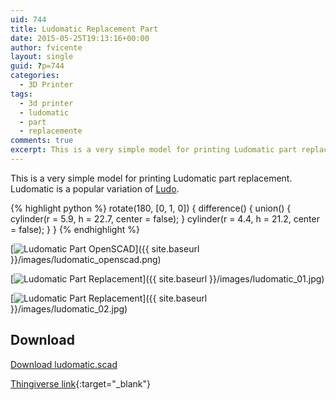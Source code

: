 ```yaml
---
uid: 744
title: Ludomatic Replacement Part
date: 2015-05-25T19:13:16+00:00
author: fvicente
layout: single
guid: ?p=744
categories:
  - 3D Printer
tags:
  - 3d printer
  - ludomatic
  - part
  - replacemente
comments: true
excerpt: This is a very simple model for printing Ludomatic part replacement. Ludomatic is a popular variation of Ludo
---
```

This is a very simple model for printing Ludomatic part replacement. Ludomatic is a popular variation of [Ludo](http://es.wikipedia.org/wiki/Ludo).

{% highlight python %}
rotate(180, [0, 1, 0]) {
	difference() {
		union() {
			cylinder(r = 5.9, h = 22.7, center = false);
		}
		cylinder(r = 4.4, h = 21.2, center = false);
	}
}
{% endhighlight %}

[<img src="{{ site.baseurl }}/images/ludomatic_openscad.png" alt="Ludomatic Part OpenSCAD"/>]({{ site.baseurl }}/images/ludomatic_openscad.png)

[<img src="{{ site.baseurl }}/images/ludomatic_01.jpg" alt="Ludomatic Part Replacement"/>]({{ site.baseurl }}/images/ludomatic_01.jpg)

[<img src="{{ site.baseurl }}/images/ludomatic_02.jpg" alt="Ludomatic Part Replacement"/>]({{ site.baseurl }}/images/ludomatic_02.jpg)

## Download

<a title="Download ludomatic.scad" markdown="0" href="{{ site.baseurl }}/files/ludomatic.scad" class="btn">Download ludomatic.scad</a>

[Thingiverse link](http://www.thingiverse.com/thing:847407){:target="_blank"}
